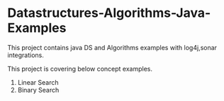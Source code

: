 # Datastructures-Algorithms-Java-Examples

This project contains java DS and Algorithms examples with log4j,sonar integrations.

This project is covering below concept examples.

1. Linear Search
2. Binary Search
